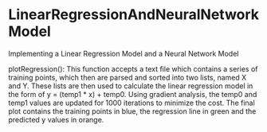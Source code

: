# LinearRegressionAndNeuralNetworkModel
Implementing a Linear Regression Model and a Neural Network Model

plotRegression(): This function accepts a text file which contains a series of training points, which then are parsed and sorted into two lists, named X and Y. These lists are then used to calculate the linear regression model in the form of y = (temp1 * x) + temp0. Using gradient analysis, the temp0 and temp1 values are updated for 1000 iterations to minimize the cost. The final plot contains the training points in blue, the regression line in green and the predicted y values in orange. 
